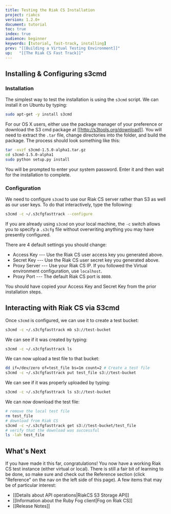 ```yaml
---
title: Testing the Riak CS Installation
project: riakcs
version: 1.2.0+
document: tutorial
toc: true
index: true
audience: beginner
keywords: [tutorial, fast-track, installing]
prev: "[[Building a Virtual Testing Environment]]"
up:   "[[The Riak CS Fast Track]]"
---
```


## Installing & Configuring s3cmd

### Installation

The simplest way to test the installation is using the `s3cmd` script. We can install it on Ubuntu by typing:

``` bash
sudo apt-get -y install s3cmd
```

For our OS X users, either use the package manager of your preference or download the S3 cmd package at [[http://s3tools.org/download]].  You will need to extract the `.tar` file, change directories into the folder, and build the package. The process should look something like this:

``` bash
tar -xvzf s3cmd-1.5.0-alpha1.tar.gz
cd s3cmd-1.5.0-alpha1
sudo python setup.py install
```

You will be prompted to enter your system password. Enter it and then wait for the installation to complete.

### Configuration

We need to configure `s3cmd` to use our Riak CS server rather than S3 as well as our user keys. To do that interactively, type the following:

``` bash
s3cmd -c ~/.s3cfgfasttrack --configure
```

If you are already using `s3cmd` on your local machine, the `-c` switch allows you to specify a `.s3cfg` file without overwriting anything you may have presently configured.

There are 4 default settings you should change:

* Access Key --- Use the Riak CS user access key you generated above.
* Secret Key --- Use the Riak CS user secret key you generated above.
* Proxy Server --- Use your Riak CS IP. If you followed the Virtual environment configuration, use `localhost`.
* Proxy Port --- The default Riak CS port is `8080`.

You should have copied your Access Key and Secret Key from the prior installation steps.

## Interacting with Riak CS via S3cmd

Once `s3cmd` is configured, we can use it to create a test bucket:

``` bash
s3cmd -c ~/.s3cfgfasttrack mb s3://test-bucket
```

We can see if it was created by typing:

``` bash
s3cmd -c ~/.s3cfgfasttrack ls
```

We can now upload a test file to that bucket:

``` bash
dd if=/dev/zero of=test_file bs=1m count=2 # Create a test file
s3cmd -c ~/.s3cfgfasttrack put test_file s3://test-bucket
```

We can see if it was properly uploaded by typing:

``` bash
s3cmd -c ~/.s3cfgfasttrack ls s3://test-bucket
```

We can now download the test file:

``` bash
# remove the local test file
rm test_file
# download from Riak CS
s3cmd -c ~/.s3cfgfasttrack get s3://test-bucket/test_file
# verify that the download was successful
ls -lah test_file
```

## What's Next
If you have made it this far, congratulations! You now have a working Riak CS test instance (either virtual or local). There is still a fair bit of learning to be done, so make sure and check out the Reference section (click "Reference" on the nav on the left side of this page). A few items that may be of particular interest:

* [[Details about API operations|RiakCS S3 Storage API]]
* [[Information about the Ruby Fog client|Fog on Riak CS]]
* [[Release Notes]]
